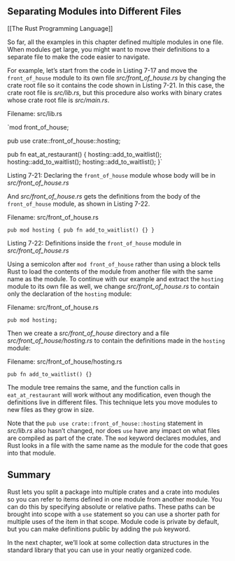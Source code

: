 ## Separating Modules into Different Files
[[The Rust Programming Language]]

So far, all the examples in this chapter defined multiple modules in one file. When modules get large, you might want to move their definitions to a separate file to make the code easier to navigate.

For example, let’s start from the code in Listing 7-17 and move the `front_of_house` module to its own file _src/front_of_house.rs_ by changing the crate root file so it contains the code shown in Listing 7-21. In this case, the crate root file is _src/lib.rs_, but this procedure also works with binary crates whose crate root file is _src/main.rs_.

Filename: src/lib.rs

`mod front_of_house;

pub use crate::front_of_house::hosting;

pub fn eat_at_restaurant() {
    hosting::add_to_waitlist();
    hosting::add_to_waitlist();
    hosting::add_to_waitlist();
}` 

Listing 7-21: Declaring the `front_of_house` module whose body will be in _src/front_of_house.rs_

And _src/front_of_house.rs_ gets the definitions from the body of the `front_of_house` module, as shown in Listing 7-22.

Filename: src/front_of_house.rs

`pub mod hosting {
    pub fn add_to_waitlist() {}
}` 

Listing 7-22: Definitions inside the `front_of_house` module in _src/front_of_house.rs_

Using a semicolon after `mod front_of_house` rather than using a block tells Rust to load the contents of the module from another file with the same name as the module. To continue with our example and extract the `hosting` module to its own file as well, we change _src/front_of_house.rs_ to contain only the declaration of the `hosting` module:

Filename: src/front_of_house.rs

`pub mod hosting;` 

Then we create a _src/front_of_house_ directory and a file _src/front_of_house/hosting.rs_ to contain the definitions made in the `hosting` module:

Filename: src/front_of_house/hosting.rs

 `pub fn add_to_waitlist() {}` 

The module tree remains the same, and the function calls in `eat_at_restaurant` will work without any modification, even though the definitions live in different files. This technique lets you move modules to new files as they grow in size.

Note that the `pub use crate::front_of_house::hosting` statement in _src/lib.rs_ also hasn’t changed, nor does `use` have any impact on what files are compiled as part of the crate. The `mod` keyword declares modules, and Rust looks in a file with the same name as the module for the code that goes into that module.

## Summary

Rust lets you split a package into multiple crates and a crate into modules so you can refer to items defined in one module from another module. You can do this by specifying absolute or relative paths. These paths can be brought into scope with a `use` statement so you can use a shorter path for multiple uses of the item in that scope. Module code is private by default, but you can make definitions public by adding the `pub` keyword.

In the next chapter, we’ll look at some collection data structures in the standard library that you can use in your neatly organized code.